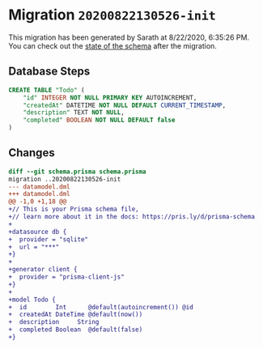 # Migration `20200822130526-init`

This migration has been generated by Sarath at 8/22/2020, 6:35:26 PM.
You can check out the [state of the schema](./schema.prisma) after the migration.

## Database Steps

```sql
CREATE TABLE "Todo" (
    "id" INTEGER NOT NULL PRIMARY KEY AUTOINCREMENT,
    "createdAt" DATETIME NOT NULL DEFAULT CURRENT_TIMESTAMP,
    "description" TEXT NOT NULL,
    "completed" BOOLEAN NOT NULL DEFAULT false
)
```

## Changes

```diff
diff --git schema.prisma schema.prisma
migration ..20200822130526-init
--- datamodel.dml
+++ datamodel.dml
@@ -1,0 +1,18 @@
+// This is your Prisma schema file,
+// learn more about it in the docs: https://pris.ly/d/prisma-schema
+
+datasource db {
+  provider = "sqlite"
+  url = "***"
+}
+
+generator client {
+  provider = "prisma-client-js"
+}
+
+model Todo {
+  id        Int      @default(autoincrement()) @id
+  createdAt DateTime @default(now())
+  description     String
+  completed Boolean  @default(false)
+}
```


